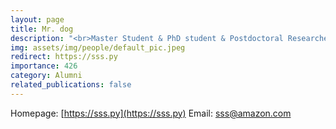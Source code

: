 ```yaml
---
layout: page
title: Mr. dog
description: "<br>Master Student & PhD student & Postdoctoral Researcher, CSE, MIT<br>Sep 2018 -- Jul 2023<br><span style='color:blue'>Director, Amazon Science</span><br>sss@amazon.com"
img: assets/img/people/default_pic.jpeg
redirect: https://sss.py
importance: 426
category: Alumni
related_publications: false
---
```

Homepage: [https://sss.py](https://sss.py)
Email: [sss@amazon.com](mailto:sss@amazon.com)
